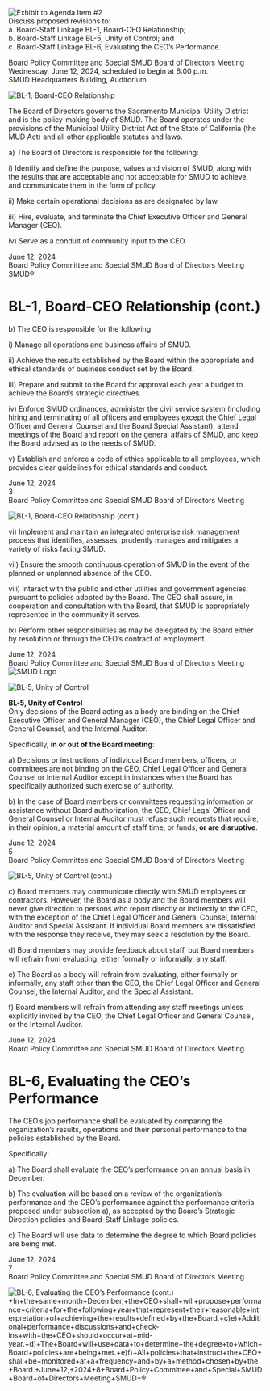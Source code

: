 <!-- Page 1 -->
![Exhibit to Agenda Item #2](https://via.placeholder.com/1365x768.png?text=Exhibit+to+Agenda+Item+%232)  
Discuss proposed revisions to:  
a. Board-Staff Linkage BL-1, Board-CEO Relationship;  
b. Board-Staff Linkage BL-5, Unity of Control; and  
c. Board-Staff Linkage BL-6, Evaluating the CEO’s Performance.  

Board Policy Committee and Special SMUD Board of Directors Meeting  
Wednesday, June 12, 2024, scheduled to begin at 6:00 p.m.  
SMUD Headquarters Building, Auditorium  
<!-- Page 2 -->
![BL-1, Board-CEO Relationship](https://via.placeholder.com/1365x768.png?text=BL-1,+Board-CEO+Relationship)

The Board of Directors governs the Sacramento Municipal Utility District and is the policy-making body of SMUD. The Board operates under the provisions of the Municipal Utility District Act of the State of California (the MUD Act) and all other applicable statutes and laws.

a) The Board of Directors is responsible for the following:

i) Identify and define the purpose, values and vision of SMUD, along with the results that are acceptable and not acceptable for SMUD to achieve, and communicate them in the form of policy.

ii) Make certain operational decisions as are designated by law.

iii) Hire, evaluate, and terminate the Chief Executive Officer and General Manager (CEO).

iv) Serve as a conduit of community input to the CEO.

June 12, 2024  
Board Policy Committee and Special SMUD Board of Directors Meeting  
SMUD®
<!-- Page 3 -->
# BL-1, Board-CEO Relationship (cont.)

b) The CEO is responsible for the following:

i) Manage all operations and business affairs of SMUD.

ii) Achieve the results established by the Board within the appropriate and ethical standards of business conduct set by the Board.

iii) Prepare and submit to the Board for approval each year a budget to achieve the Board’s strategic directives.

iv) Enforce SMUD ordinances, administer the civil service system (including hiring and terminating of all officers and employees except the Chief Legal Officer and General Counsel and the Board Special Assistant), attend meetings of the Board and report on the general affairs of SMUD, and keep the Board advised as to the needs of SMUD.

v) Establish and enforce a code of ethics applicable to all employees, which provides clear guidelines for ethical standards and conduct.

June 12, 2024  
3  
Board Policy Committee and Special SMUD Board of Directors Meeting
<!-- Page 4 -->
![BL-1, Board-CEO Relationship (cont.)](https://via.placeholder.com/1365x768.png?text=BL-1,+Board-CEO+Relationship+(cont.))

vi) Implement and maintain an integrated enterprise risk management process that identifies, assesses, prudently manages and mitigates a variety of risks facing SMUD.

vii) Ensure the smooth continuous operation of SMUD in the event of the planned or unplanned absence of the CEO.

viii) Interact with the public and other utilities and government agencies, pursuant to policies adopted by the Board. The CEO shall assure, in cooperation and consultation with the Board, that SMUD is appropriately represented in the community it serves.

ix) Perform other responsibilities as may be delegated by the Board either by resolution or through the CEO’s contract of employment.

June 12, 2024  
Board Policy Committee and Special SMUD Board of Directors Meeting  
![SMUD Logo](https://via.placeholder.com/100x50.png?text=SMUD)
<!-- Page 5 -->
![BL-5, Unity of Control](https://via.placeholder.com/1365x768.png?text=BL-5,+Unity+of+Control)

**BL-5, Unity of Control**  
Only decisions of the Board acting as a body are binding on the Chief Executive Officer and General Manager (CEO), the Chief Legal Officer and General Counsel, and the Internal Auditor.

Specifically, **in or out of the Board meeting**:

a) Decisions or instructions of individual Board members, officers, or committees are not binding on the CEO, Chief Legal Officer and General Counsel or Internal Auditor except in instances when the Board has specifically authorized such exercise of authority.

b) In the case of Board members or committees requesting information or assistance without Board authorization, the CEO, Chief Legal Officer and General Counsel or Internal Auditor must refuse such requests that require, in their opinion, a material amount of staff time, or funds, **or are disruptive**.

June 12, 2024  
5  
Board Policy Committee and Special SMUD Board of Directors Meeting
<!-- Page 6 -->
![BL-5, Unity of Control (cont.)](https://via.placeholder.com/1365x768.png?text=BL-5,+Unity+of+Control+(cont.))

c) Board members may communicate directly with SMUD employees or contractors. However, the Board as a body and the Board members will never give direction to persons who report directly or indirectly to the CEO, with the exception of the Chief Legal Officer and General Counsel, Internal Auditor and Special Assistant. If individual Board members are dissatisfied with the response they receive, they may seek a resolution by the Board.

d) Board members may provide feedback about staff, but Board members will refrain from evaluating, either formally or informally, any staff.

e) The Board as a body will refrain from evaluating, either formally or informally, any staff other than the CEO, the Chief Legal Officer and General Counsel, the Internal Auditor, and the Special Assistant.

f) Board members will refrain from attending any staff meetings unless explicitly invited by the CEO, the Chief Legal Officer and General Counsel, or the Internal Auditor.

June 12, 2024  
Board Policy Committee and Special SMUD Board of Directors Meeting
<!-- Page 7 -->
# BL-6, Evaluating the CEO’s Performance

The CEO’s job performance shall be evaluated by comparing the organization’s results, operations and their personal performance to the policies established by the Board.

Specifically:

a) The Board shall evaluate the CEO’s performance on an annual basis in December. 

b) The evaluation will be based on a review of the organization’s performance and the CEO’s performance against the performance criteria proposed under subsection a), as accepted by the Board’s Strategic Direction policies and Board-Staff Linkage policies.

c) The Board will use data to determine the degree to which Board policies are being met.

June 12, 2024  
7  
Board Policy Committee and Special SMUD Board of Directors Meeting
<!-- Page 8 -->
![BL-6, Evaluating the CEO’s Performance (cont.)](https://via.placeholder.com/768x1365.png?text=BL-6,+Evaluating+the+CEO%E2%80%99s+Performance+(cont.)+d)+In+the+same+month+December,+the+CEO+shall+will+propose+performance+criteria+for+the+following+year+that+represent+their+reasonable+interpretation+of+achieving+the+results+defined+by+the+Board.+c)e)+Additional+performance+discussions+and+check-ins+with+the+CEO+should+occur+at+mid-year.+d)+The+Board+will+use+data+to+determine+the+degree+to+which+Board+policies+are+being+met.+e)f)+All+policies+that+instruct+the+CEO+shall+be+monitored+at+a+frequency+and+by+a+method+chosen+by+the+Board.+June+12,+2024+8+Board+Policy+Committee+and+Special+SMUD+Board+of+Directors+Meeting+SMUD+®
